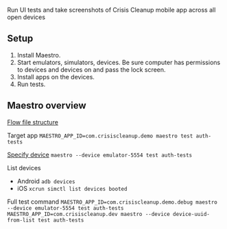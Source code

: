 Run UI tests and take screenshots of Crisis Cleanup mobile app across all open devices

## Setup

1. Install Maestro.
1. Start emulators, simulators, devices. Be sure computer has permissions to devices and devices on and pass the lock screen.
1. Install apps on the devices.
1. Run tests.

## Maestro overview

[Flow file structure](https://maestro.mobile.dev/api-reference/configuration/flow-configuration)

Target app
`MAESTRO_APP_ID=com.crisiscleanup.demo maestro test auth-tests`

[Specify device](https://maestro.mobile.dev/advanced/specify-a-device)
`maestro --device emulator-5554 test auth-tests`

List devices

- Android `adb devices`
- iOS `xcrun simctl list devices booted`

Full test command
`MAESTRO_APP_ID=com.crisiscleanup.demo.debug maestro --device emulator-5554 test auth-tests`
`MAESTRO_APP_ID=com.crisiscleanup.dev maestro --device device-uuid-from-list test auth-tests`
